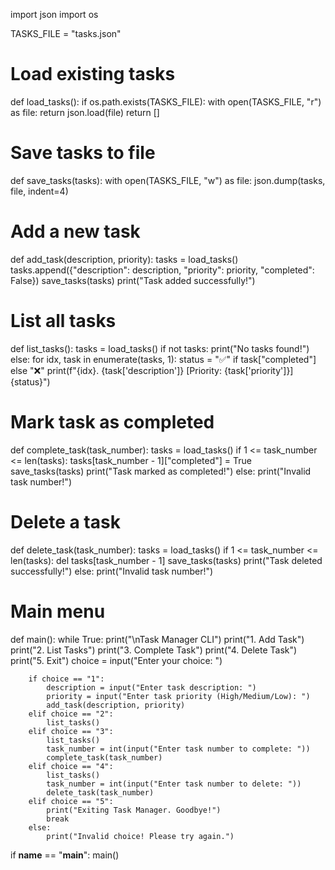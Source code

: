 import json
import os

TASKS_FILE = "tasks.json"

# Load existing tasks
def load_tasks():
    if os.path.exists(TASKS_FILE):
        with open(TASKS_FILE, "r") as file:
            return json.load(file)
    return []

# Save tasks to file
def save_tasks(tasks):
    with open(TASKS_FILE, "w") as file:
        json.dump(tasks, file, indent=4)

# Add a new task
def add_task(description, priority):
    tasks = load_tasks()
    tasks.append({"description": description, "priority": priority, "completed": False})
    save_tasks(tasks)
    print("Task added successfully!")

# List all tasks
def list_tasks():
    tasks = load_tasks()
    if not tasks:
        print("No tasks found!")
    else:
        for idx, task in enumerate(tasks, 1):
            status = "✅" if task["completed"] else "❌"
            print(f"{idx}. {task['description']} [Priority: {task['priority']}] {status}")

# Mark task as completed
def complete_task(task_number):
    tasks = load_tasks()
    if 1 <= task_number <= len(tasks):
        tasks[task_number - 1]["completed"] = True
        save_tasks(tasks)
        print("Task marked as completed!")
    else:
        print("Invalid task number!")

# Delete a task
def delete_task(task_number):
    tasks = load_tasks()
    if 1 <= task_number <= len(tasks):
        del tasks[task_number - 1]
        save_tasks(tasks)
        print("Task deleted successfully!")
    else:
        print("Invalid task number!")

# Main menu
def main():
    while True:
        print("\nTask Manager CLI")
        print("1. Add Task")
        print("2. List Tasks")
        print("3. Complete Task")
        print("4. Delete Task")
        print("5. Exit")
        choice = input("Enter your choice: ")

        if choice == "1":
            description = input("Enter task description: ")
            priority = input("Enter task priority (High/Medium/Low): ")
            add_task(description, priority)
        elif choice == "2":
            list_tasks()
        elif choice == "3":
            list_tasks()
            task_number = int(input("Enter task number to complete: "))
            complete_task(task_number)
        elif choice == "4":
            list_tasks()
            task_number = int(input("Enter task number to delete: "))
            delete_task(task_number)
        elif choice == "5":
            print("Exiting Task Manager. Goodbye!")
            break
        else:
            print("Invalid choice! Please try again.")

if __name__ == "__main__":
    main()
